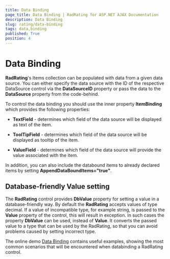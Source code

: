 ```yaml
---
title: Data Binding
page_title: Data Binding | RadRating for ASP.NET AJAX Documentation
description: Data Binding
slug: rating/data-binding
tags: data,binding
published: True
position: 4
---
```


# Data Binding

**RadRating**'s Items collection can be populated with data from a given data source. You can either specify the data source with the ID of the respective DataSource control via the **DataSourceID** property or pass the data to the **DataSource** property from the code-behind.

To control the data binding you should use the inner property **ItemBinding** which provides the following properties:

* **TextField** - determines which field of the data source will be displayed as text of the item.

* **ToolTipField** - determines which field of the data source will be displayed as tooltip of the item.

* **ValueField** - determines which field of the data source will provide the value associated with the item.

In addition, you can also include the databound items to already declared items by setting **AppendDataBoundItems="true"**.

## Database-friendly Value setting

The **RadRating** control provides **DbValue** property for setting a value in a database-friendly way. By default the **RadRating** accepts values of type decimal. If a value of incompatible type, for example string, is passed to the **Value** property of the control, this will result in exception. In such cases the property **DbValue** can be used, instead of **Value**. It converts the passed value to a type that can be used by the RadRating, so that you can avoid problems caused by setting incorrect type.

The online demo [Data Binding](https://demos.telerik.com/aspnet-ajax/rating/examples/databinding/defaultcs.aspx) contains useful examples, showing the most common scenarios that will be encountered when databinding a RadRating control.

